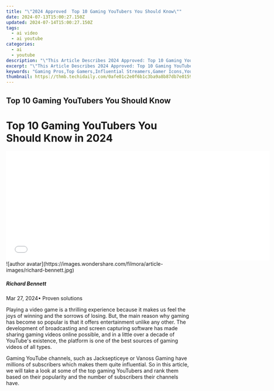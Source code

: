 ```yaml
---
title: "\"2024 Approved  Top 10 Gaming YouTubers You Should Know\""
date: 2024-07-13T15:00:27.150Z
updated: 2024-07-14T15:00:27.150Z
tags:
  - ai video
  - ai youtube
categories:
  - ai
  - youtube
description: "\"This Article Describes 2024 Approved: Top 10 Gaming YouTubers You Should Know\""
excerpt: "\"This Article Describes 2024 Approved: Top 10 Gaming YouTubers You Should Know\""
keywords: "Gaming Pros,Top Gamers,Influential Streamers,Gamer Icons,YouTube Gaming Stars,Notable Gamers,Key Gaming YouTubers"
thumbnail: https://thmb.techidaily.com/0afe01c2e0f6b1c3ba9a8b87db7e0159921da64d28f55d619b92fd6d20b9c57c.jpg
---
```


## Top 10 Gaming YouTubers You Should Know

# Top 10 Gaming YouTubers You Should Know in 2024
<!-- affiliate ads begin -->
<iframe id="iframe_672" src="//a.impactradius-go.com/gen-ad-code/5597632/1959812/17834/" width="720" height="300" scrolling="no" frameborder="0" marginheight="0" marginwidth="0"></iframe>
<!-- affiliate ads end -->
![author avatar](https://images.wondershare.com/filmora/article-images/richard-bennett.jpg)

##### Richard Bennett

 Mar 27, 2024• Proven solutions

Playing a video game is a thrilling experience because it makes us feel the joys of winning and the sorrows of losing. But, the main reason why gaming has become so popular is that it offers entertainment unlike any other. The development of broadcasting and screen capturing software has made sharing gaming videos online possible, and in a little over a decade of YouTube's existence, the platform is one of the best sources of gaming videos of all types.

Gaming YouTube channels, such as Jacksepticeye or Vanoss Gaming have millions of subscribers which makes them quite influential. So in this article, we will take a look at some of the top gaming YouTubers and rank them based on their popularity and the number of subscribers their channels have.


<ins class="adsbygoogle"
     style="display:block"
     data-ad-format="autorelaxed"
     data-ad-client="ca-pub-7571918770474297"
     data-ad-slot="1223367746"></ins>



<ins class="adsbygoogle"
     style="display:block"
     data-ad-client="ca-pub-7571918770474297"
     data-ad-slot="8358498916"
     data-ad-format="auto"
     data-full-width-responsive="true"></ins>




